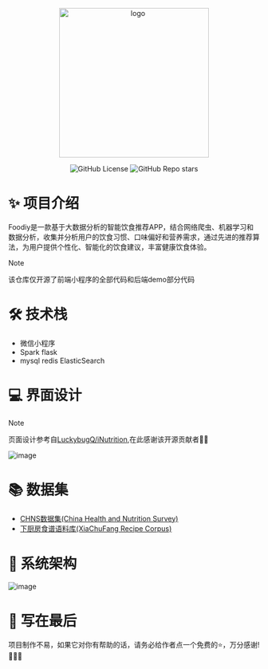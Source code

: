 <div align="center">
    <p align="center">
        <img src="https://github.com/electronic-pig/Foodiy/assets/103497254/496f3f61-f3e4-4381-85a6-8541fe211ed9" alt="logo" width="300" />
    </p>
    
![GitHub License](https://img.shields.io/github/license/electronic-pig/Foodiy)
![GitHub Repo stars](https://img.shields.io/github/stars/electronic-pig/Foodiy)
</div>

# ✨ 项目介绍
Foodiy是一款基于大数据分析的智能饮食推荐APP，结合网络爬虫、机器学习和数据分析，收集并分析用户的饮食习惯、口味偏好和营养需求，通过先进的推荐算法，为用户提供个性化、智能化的饮食建议，丰富健康饮食体验。
> [!NOTE]
> 该仓库仅开源了前端小程序的全部代码和后端demo部分代码

# 🛠️ 技术栈
* 微信小程序
* Spark flask
* mysql redis ElasticSearch

# 💻 界面设计
> [!NOTE]
> 页面设计参考自[LuckybugQ/iNutrition](https://github.com/LuckybugQ/iNutrition),在此感谢该开源贡献者🙏🙏

![image](https://github.com/electronic-pig/Foodiy/assets/103497254/b2d470f9-b5f9-479d-91ee-25ec3778e604)

# 📚 数据集
* [CHNS数据集(China Health and Nutrition Survey)](https://www.cpc.unc.edu/projects/china/data/datasets/data-downloads-registration)
* [下厨房食谱语料库(XiaChuFang Recipe Corpus)](https://hyper.ai/datasets/28489)

# 📐 系统架构
![image](https://github.com/electronic-pig/Foodiy/assets/103497254/6d75cdcf-778a-4e4b-bda2-0acf99a1f96c)

# 📄 写在最后
项目制作不易，如果它对你有帮助的话，请务必给作者点一个免费的⭐，万分感谢!🙏🙏🙏
